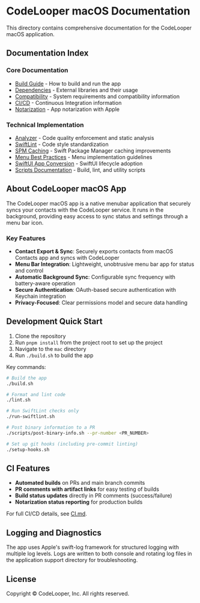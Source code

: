 # CodeLooper macOS Documentation

This directory contains comprehensive documentation for the CodeLooper macOS application.

## Documentation Index

### Core Documentation

- [Build Guide](BUILD.md) - How to build and run the app
- [Dependencies](DEPENDENCIES.md) - External libraries and their usage
- [Compatibility](COMPATIBILITY.md) - System requirements and compatibility information
- [CI/CD](CI.md) - Continuous Integration information
- [Notarization](NOTARIZATION.md) - App notarization with Apple

### Technical Implementation

- [Analyzer](ANALYZER.md) - Code quality enforcement and static analysis
- [SwiftLint](SWIFTLINT.md) - Code style standardization
- [SPM Caching](SPM-CACHING.md) - Swift Package Manager caching improvements
- [Menu Best Practices](MENU-BEST-PRACTICES.md) - Menu implementation guidelines
- [SwiftUI App Conversion](SWIFTUI-APP-CONVERSION.md) - SwiftUI lifecycle adoption
- [Scripts Documentation](SCRIPTS/README.md) - Build, lint, and utility scripts

## About CodeLooper macOS App

The CodeLooper macOS app is a native menubar application that securely syncs your contacts with the CodeLooper service. It runs in the background, providing easy access to sync status and settings through a menu bar icon.

### Key Features

- **Contact Export & Sync**: Securely exports contacts from macOS Contacts app and syncs with CodeLooper
- **Menu Bar Integration**: Lightweight, unobtrusive menu bar app for status and control
- **Automatic Background Sync**: Configurable sync frequency with battery-aware operation
- **Secure Authentication**: OAuth-based secure authentication with Keychain integration
- **Privacy-Focused**: Clear permissions model and secure data handling

## Development Quick Start

1. Clone the repository
2. Run `pnpm install` from the project root to set up the project
3. Navigate to the `mac` directory
4. Run `./build.sh` to build the app

Key commands:

```bash
# Build the app
./build.sh

# Format and lint code
./lint.sh

# Run SwiftLint checks only
./run-swiftlint.sh

# Post binary information to a PR
./scripts/post-binary-info.sh --pr-number <PR_NUMBER>

# Set up git hooks (including pre-commit linting)
./setup-hooks.sh
```

## CI Features

- **Automated builds** on PRs and main branch commits
- **PR comments with artifact links** for easy testing of builds
- **Build status updates** directly in PR comments (success/failure)
- **Notarization status reporting** for production builds

For full CI/CD details, see [CI.md](CI.md).

## Logging and Diagnostics

The app uses Apple's swift-log framework for structured logging with multiple log levels. Logs are written to both console and rotating log files in the application support directory for troubleshooting.

## License

Copyright © CodeLooper, Inc. All rights reserved.
